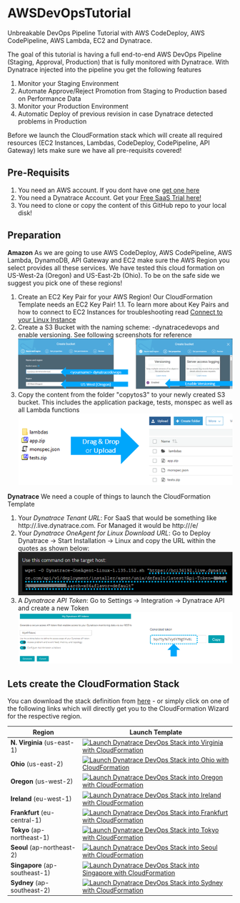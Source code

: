 # AWSDevOpsTutorial
Unbreakable DevOps Pipeline Tutorial with AWS CodeDeploy, AWS CodePipeline, AWS Lambda, EC2 and Dynatrace.

The goal of this tutorial is having a full end-to-end AWS DevOps Pipeline (Staging, Approval, Production) that is fully monitored with Dynatrace. With Dynatrace injected into the pipeline you get the following features
1. Monitor your Staging Environment
2. Automate Approve/Reject Promotion from Staging to Production based on Performance Data
3. Monitor your Production Environment
4. Automatic Deploy of previous revision in case Dynatrace detected problems in Production

Before we launch the CloudFormation stack which will create all required resources (EC2 Instances, Lambdas, CodeDeploy, CodePipeline, API Gateway) lets make sure we have all pre-requisits covered!

## Pre-Requisits
1. You need an AWS account. If you dont have one [get one here](https://aws.amazon.com/)
2. You need a Dynatrace Account. Get your [Free SaaS Trial here!](http://bit.ly/dtsaastrial)
3. You need to clone or copy the content of this GitHub repo to your local disk!

## Preparation
**Amazon**
As we are going to use AWS CodeDeploy, AWS CodePipeline, AWS Lambda, DynamoDB, API Gateway and EC2 make sure the AWS Region you select provides all these services. We have tested this cloud formation on US-West-2a (Oregon) and US-East-2b (Ohio). To be on the safe side we suggest you pick one of these regions!

1. Create an EC2 Key Pair for your AWS Region! Our CloudFormation Template needs an EC2 Key Pair!
1.1. To learn more about Key Pairs and how to connect to EC2 Instances for troubleshooting read [Connect to your Linux Instance](https://docs.aws.amazon.com/AWSEC2/latest/UserGuide/AccessingInstances.html)
2. Create a S3 Bucket with the naming scheme: <yourname>-dynatracedevops and enable versioning. See following screenshots for reference
![](./images/preparation_creates3bucket.png)
3. Copy the content from the folder "copytos3" to your newly created S3 bucket. This includes the application package, tests, monspec as well as all Lambda functions
![](./images/preparation_copytos3.png)

**Dynatrace**
We need a couple of things to launch the CloudFormation Template
1. Your *Dynatrace Tenant URL*: For SaaS that would be something like http://<yourtenant>.live.dynatrace.com. For Managed it would be http://<yourserver>/e/<your-env-id>
2. Your *Dynatrace OneAgent for Linux Download URL*: Go to Deploy Dynatrace -> Start Installation -> Linux and copy the URL within the quotes as shown below:
![](./images/preparation_dynatraceoneagenturl.png)
3. A *Dynatrace API Token*: Go to Settings -> Integration -> Dynatrace API and create a new Token
![](./images/preparation_dynatraceapitoken.png)

## Lets create the CloudFormation Stack
You can download the stack definition from [here](./AWSDevOpsTutorialCloudFormationStack.json) - or simply click on one of the following links which will directly get you to the CloudFormation Wizard for the respective region.

Region | Launch Template
------------ | -------------
**N. Virginia** (us-east-1) | [![Launch Dynatrace DevOps Stack into Virginia with CloudFormation](/images/deploy-to-aws.png)](https://console.aws.amazon.com/cloudformation/home?region=us-east-1#/stacks/new?stackName=dynatracedevopsstack&templateURL=https://github.com/Dynatrace/AWSDevOpsTutorial/AWSDevOpsTutorialCloudFormationStack.json)
**Ohio** (us-east-2) | [![Launch Dynatrace DevOps Stack into Ohio with CloudFormation](/images/deploy-to-aws.png)](https://console.aws.amazon.com/cloudformation/home?region=us-east-2#/stacks/new?stackName=dynatracedevopsstack&templateURL=https://github.com/Dynatrace/AWSDevOpsTutorial/AWSDevOpsTutorialCloudFormationStack.jsonn)
**Oregon** (us-west-2) | [![Launch Dynatrace DevOps Stack into Oregon with CloudFormation](/images/deploy-to-aws.png)](https://console.aws.amazon.com/cloudformation/home?region=us-west-2#/stacks/new?stackName=dynatracedevopsstack&templateURL=https://github.com/Dynatrace/AWSDevOpsTutorial/AWSDevOpsTutorialCloudFormationStack.json)
**Ireland** (eu-west-1) | [![Launch Dynatrace DevOps Stack into Ireland with CloudFormation](/images/deploy-to-aws.png)](https://console.aws.amazon.com/cloudformation/home?region=eu-west-1#/stacks/new?stackName=dynatracedevopsstack&templateURL=https://github.com/Dynatrace/AWSDevOpsTutorial/AWSDevOpsTutorialCloudFormationStack.json)
**Frankfurt** (eu-central-1) | [![Launch Dynatrace DevOps Stack into Frankfurt with CloudFormation](/images/deploy-to-aws.png)](https://console.aws.amazon.com/cloudformation/home?region=eu-central-1#/stacks/new?stackName=dynatracedevopsstack&templateURL=https://github.com/Dynatrace/AWSDevOpsTutorial/AWSDevOpsTutorialCloudFormationStack.json)
**Tokyo** (ap-northeast-1) | [![Launch Dynatrace DevOps Stack into Tokyo with CloudFormation](/images/deploy-to-aws.png)](https://console.aws.amazon.com/cloudformation/home?region=ap-northeast-1#/stacks/new?stackName=dynatracedevopsstack&templateURL=https://github.com/Dynatrace/AWSDevOpsTutorial/AWSDevOpsTutorialCloudFormationStack.json)
**Seoul** (ap-northeast-2) | [![Launch Dynatrace DevOps Stack into Seoul with CloudFormation](/images/deploy-to-aws.png)](https://console.aws.amazon.com/cloudformation/home?region=ap-northeast-2#/stacks/new?stackName=dynatracedevopsstack&templateURL=https://github.com/Dynatrace/AWSDevOpsTutorial/AWSDevOpsTutorialCloudFormationStack.json)
**Singapore** (ap-southeast-1) | [![Launch Dynatrace DevOps Stack into Singapore with CloudFormation](/images/deploy-to-aws.png)](https://console.aws.amazon.com/cloudformation/home?region=ap-southeast-1#/stacks/new?stackName=dynatracedevopsstack&templateURL=https://github.com/Dynatrace/AWSDevOpsTutorial/AWSDevOpsTutorialCloudFormationStack.json)
**Sydney** (ap-southeast-2) | [![Launch Dynatrace DevOps Stack into Sydney with CloudFormation](/images/deploy-to-aws.png)](https://console.aws.amazon.com/cloudformation/home?region=ap-southeast-2#/stacks/new?stackName=dynatracedevopsstack&templateURL=https://github.com/Dynatrace/AWSDevOpsTutorial/AWSDevOpsTutorialCloudFormationStack.json)

